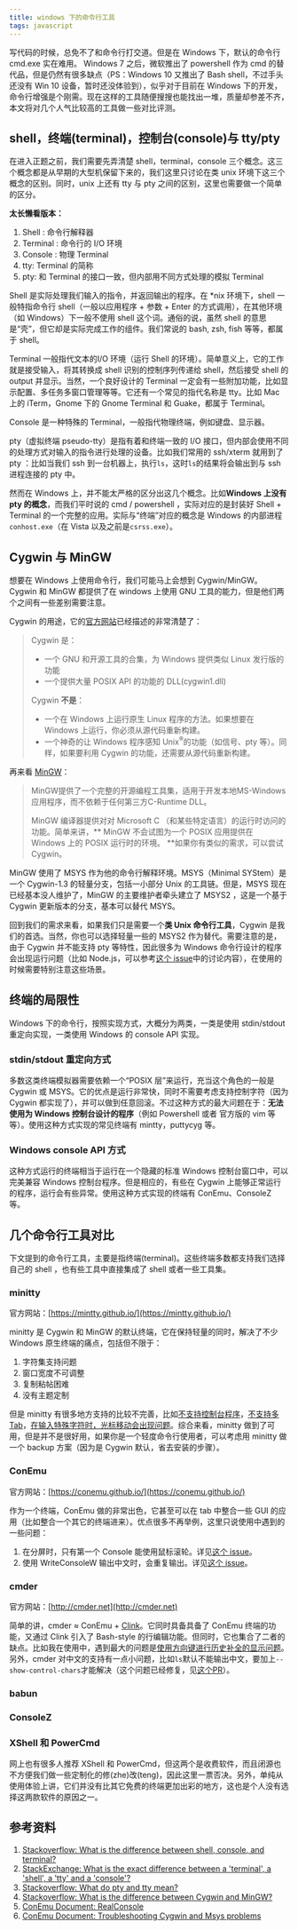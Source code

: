 ```yaml
---
title: windows 下的命令行工具
tags: javascript
---
```


写代码的时候，总免不了和命令行打交道。但是在 Windows 下，默认的命令行 cmd.exe 实在难用。 Windows 7 之后，微软推出了 powershell 作为 cmd 的替代品，但是仍然有很多缺点（PS：Windows 10 又推出了 Bash shell，不过手头还没有 Win 10 设备，暂时还没体验到），似乎对于目前在 Windows 下的开发，命令行增强是个刚需。现在这样的工具随便搜搜也能找出一堆，质量却参差不齐，本文将对几个人气比较高的工具做一些对比评测。

## shell，终端(terminal)，控制台(console)与 tty/pty
在进入正题之前，我们需要先弄清楚 shell，terminal，console 三个概念。这三个概念都是从早期的大型机保留下来的，我们这里只讨论在类 unix 环境下这三个概念的区别。同时，unix 上还有 tty 与 pty 之间的区别，这里也需要做一个简单的区分。

**太长懒看版本：**
1. Shell : 命令行解释器
2. Terminal : 命令行的 I/O 环境
3. Console : 物理 Terminal
4. tty: Terminal 的简称
5. pty: 和 Terminal 的接口一致，但内部用不同方式处理的模拟 Terminal

Shell 是实际处理我们输入的指令，并返回输出的程序。在 \*nix 环境下，shell 一般特指命令行 shell（一般以应用程序 + 参数 + Enter 的方式调用），在其他环境（如 Windows）下一般不使用 shell 这个词。通俗的说，虽然 shell 的意思是“壳”，但它却是实际完成工作的组件。我们常说的 bash, zsh, fish 等等，都属于 shell。

Terminal 一般指代文本的I/O 环境（运行 Shell 的环境）。简单意义上，它的工作就是接受输入，将其转换成 shell 识别的控制序列传递给 shell，然后接受 shell 的 output 并显示。当然，一个良好设计的 Terminal 一定会有一些附加功能，比如显示配置、多任务多窗口管理等等。它还有一个常见的指代名称是 tty。比如 Mac 上的 iTerm，Gnome 下的 Gnome Terminal 和 Guake，都属于 Terminal。

Console 是一种特殊的 Terminal，一般指代物理终端，例如键盘、显示器。

pty（虚拟终端 pseudo-tty）是指有着和终端一致的 I/O 接口，但内部会使用不同的处理方式对输入的指令进行处理的设备。比如我们常用的 ssh/xterm 就用到了 pty ：比如当我们 ssh 到一台机器上，执行`ls`，这时`ls`的结果将会输出到与 ssh 进程连接的 pty 中。

然而在 Windows 上，并不能太严格的区分出这几个概念。比如**Windows 上没有 pty 的概念**，而我们平时说的 cmd / powershell ，实际对应的是封装好 Shell + Terminal 的一个完整的应用。实际与“终端”对应的概念是 Windows 的内部进程`conhost.exe`（在 Vista 以及之前是`csrss.exe`）。

## Cygwin 与 MinGW
想要在 Windows 上使用命令行，我们可能马上会想到 Cygwin/MinGW。Cygwin 和 MinGW 都提供了在 windows 上使用 GNU 工具的能力，但是他们两个之间有一些差别需要注意。

Cygwin 的用途，它的[官方网站](http://www.cygwin.com/)已经描述的非常清楚了：
> Cygwin 是：
> - 一个 GNU 和开源工具的合集，为 Windows 提供类似 Linux 发行版的功能
> - 一个提供大量 POSIX API 的功能的 DLL(cygwin1.dll)
>
> Cygwin **不是**：
> - 一个在 Windows 上运行原生 Linux 程序的方法。如果想要在 Windows 上运行，你必须从源代码重新构建。
> - 一个神奇的让 Windows 程序感知 Unix<sup>®</sup>的功能（如信号、pty 等）。同样，如果要利用 Cygwin 的功能，还需要从源代码重新构建。

再来看 [MinGW](http://www.mingw.org/)：
> MinGW提供了一个完整的开源编程工具集，适用于开发本地MS-Windows应用程序，而不依赖于任何第三方C-Runtime DLL。
>
> MinGW 编译器提供对对 Microsoft C （和某些特定语言）的运行时访问的功能。简单来讲，** MinGW 不会试图为一个 POSIX 应用提供在 Windows 上的 POSIX 运行时的环境。 **如果你有类似的需求，可以尝试 Cygwin。

MinGW 使用了 MSYS 作为他的命令行解释环境。MSYS（Minimal SYStem）是一个 Cygwin-1.3 的轻量分支，包括一小部分 Unix 的工具链。但是，MSYS 现在已经基本没人维护了，MinGW 的主要维护者牵头建立了 MSYS2 ，这是一个基于 Cygwin 更新版本的分支，基本可以替代 MSYS。

回到我们的需求来看，如果我们只是需要一个**类 Unix 命令行工具**，Cygwin 是我们的首选。当然，你也可以选择轻量一些的 MSYS2 作为替代。需要注意的是，由于 Cygwin 并不能支持 pty 等特性，因此很多为 Windows 命令行设计的程序会出现运行问题（比如 Node.js，可以参考[这个 issue](https://github.com/nodejs/node/issues/3006)中的讨论内容），在使用的时候需要特别注意这些场景。


## 终端的局限性
Windows 下的命令行，按照实现方式，大概分为两类，一类是使用 stdin/stdout 重定向实现，一类使用 Windows 的 console API 实现。

### stdin/stdout 重定向方式
多数这类终端模拟器需要依赖一个“POSIX 层”来运行，充当这个角色的一般是 Cygwin 或 MSYS。它的优点是运行非常快，同时不需要考虑支持控制字符（因为 Cygwin 都实现了），并可以做到任意回滚。不过这种方式的最大问题在于：**无法使用为 Windows 控制台设计的程序**（例如 Powershell 或者 官方版的 vim 等等）。使用这种方式实现的常见终端有 mintty，puttycyg 等。

### Windows console API 方式
这种方式运行的终端相当于运行在一个隐藏的标准 Windows 控制台窗口中，可以完美兼容 Windows 控制台程序。但是相应的，有些在 Cygwin 上能够正常运行的程序，运行会有些异常。使用这种方式实现的终端有 ConEmu、ConsoleZ 等。


## 几个命令行工具对比
下文提到的命令行工具，主要是指终端(terminal)。这些终端多数都支持我们选择自己的 shell ，也有些工具中直接集成了 shell 或者一些工具集。

### minitty
官方网站：[https://mintty.github.io/](https://mintty.github.io/)

minitty 是 Cygwin 和 MinGW 的默认终端，它在保持轻量的同时，解决了不少 Windows 原生终端的痛点，包括但不限于：
1. 字符集支持问题
2. 窗口宽度不可调整
3. 复制粘帖困难
4. 没有主题定制

但是 minitty 有很多地方支持的比较不完善，比如[不支持控制台程序](https://github.com/mintty/mintty/issues/56)，[不支持多 Tab](https://github.com/mintty/mintty/issues/645)，[在输入特殊字符时，光标移动会出现问题](https://github.com/mintty/mintty/issues/612)。综合来看，minitty 做到了可用，但是并不是很好用，如果你是一个轻度命令行使用者，可以考虑用 minitty 做一个 backup 方案（因为是 Cygwin 默认，省去安装的步骤）。

### ConEmu
官方网站：[https://conemu.github.io/](https://conemu.github.io/)

作为一个终端，ConEmu 做的非常出色，它甚至可以在 tab 中整合一些 GUI 的应用（比如整合一个其它的终端进来）。优点很多不再举例，这里只说使用中遇到的一些问题：
1. 在分屏时，只有第一个 Console 能使用鼠标滚轮。详见[这个 issue](https://github.com/Maximus5/ConEmu/issues/216)。
2. 使用 WriteConsoleW 输出中文时，会重复输出。详见[这个 issue](https://github.com/Maximus5/ConEmu/issues/945)。

### cmder
官方网站：[http://cmder.net](http://cmder.net)

简单的讲，cmder ≈ ConEmu + [Clink](https://mridgers.github.io/clink/)。它同时具备具备了 ConEmu 终端的功能，又通过 Clink 引入了 Bash-style 的行编辑功能。但同时，它也集合了二者的缺点。比如我在使用中，遇到最大的问题是[使用方向键进行历史补全的显示问题](https://github.com/mridgers/clink/issues/409)。另外，cmder 对中文的支持有一点小问题，比如`ls`默认不能输出中文，要加上`--show-control-chars`才能解决（这个问题已经修复，见[这个PR](https://github.com/cmderdev/cmder/pull/1070)）。

### babun
### ConsoleZ
### XShell 和 PowerCmd
网上也有很多人推荐 XShell 和 PowerCmd，但这两个是收费软件，而且闭源也不方便我们做一些定制化的修(zhe)改(teng)，因此这里一票否决。另外，单纯从使用体验上讲，它们并没有比其它免费的终端更加出彩的地方，这也是个人没有选择这两款软件的原因之一。

## 参考资料
1. [Stackoverflow: What is the difference between shell, console, and terminal?](https://superuser.com/questions/144666/what-is-the-difference-between-shell-console-and-terminal#answer-144668)
2. [StackExchange: What is the exact difference between a 'terminal', a 'shell', a 'tty' and a 'console'? ](http://unix.stackexchange.com/questions/4126/what-is-the-exact-difference-between-a-terminal-a-shell-a-tty-and-a-con#answer-4132)
3. [Stackoverflow: What do pty and tty mean?](http://stackoverflow.com/questions/4426280/what-do-pty-and-tty-mean)
4. [Stackoverflow: What is the difference between Cygwin and MinGW?](http://stackoverflow.com/questions/771756/what-is-the-difference-between-cygwin-and-mingw)
5. [ConEmu Document: RealConsole](http://conemu.github.io/en/RealConsole.html)
6. [ConEmu Document: Troubleshooting Cygwin and Msys problems](https://conemu.github.io/en/CygwinMsys.html#Some_techinfo_first)
